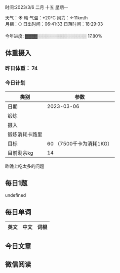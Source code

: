 

时间:2023/3/6 二月 十五 星期一

天气：☀️   晴 气温：+20°C 风力：←11km/h  
月相：🌕 日出时间：06:41:33 日落时间：18:29:03

今年进度: ▓▓▓▓░░░░░░░░░░░░░░░░ 17.80%

## 体重摄入

### 昨日体重： 74
### 今日计划
| 类别           | 参数                    |
| -------------- | ----------------------- |
| 日期           | 2023-03-06               |
| 锻炼           |               |
| 摄入           |  |
| 锻炼消耗卡路里 | |
| 目标           | 60      （7500千卡为消耗1KG）                |
| 目前剩余kg               |      14                    |

昨晚上吃太多的问题

## 每日1题

undefined

## 每日单词

| 英文       | 中文       |词根|
| ---------- | ---------- | ---|


## 今日文章



## 微信阅读

<!-- start of weread -->

<!-- end of weread -->
